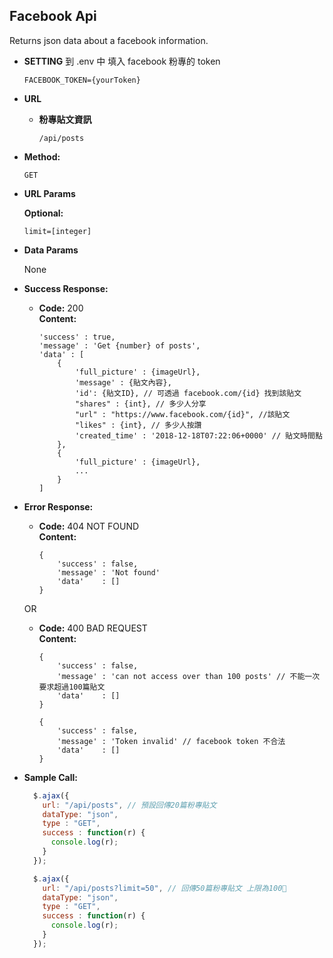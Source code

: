 **Facebook Api**
----

Returns json data about a facebook information.

* **SETTING**
  到 .env 中 填入 facebook 粉專的 token

  ```
  FACEBOOK_TOKEN={yourToken}
  ```


* **URL**
  * **粉專貼文資訊**

    `/api/posts`

* **Method:**

  `GET`
  
*  **URL Params**

   **Optional:**
 
   `limit=[integer]`

* **Data Params**

  None

* **Success Response:**

  * **Code:** 200 <br />
    **Content:** 
    ```
    'success' : true,
    'message' : 'Get {number} of posts', 
    'data' : [
        {
            'full_picture' : {imageUrl},
            'message' : {貼文內容},
            'id': {貼文ID}, // 可透過 facebook.com/{id} 找到該貼文
            "shares" : {int}, // 多少人分享
            "url" : "https://www.facebook.com/{id}", //該貼文
            "likes" : {int}, // 多少人按讚
            'created_time' : '2018-12-18T07:22:06+0000' // 貼文時間點
        },
        {
            'full_picture' : {imageUrl},
            ...
        }
    ]
    ```
 
* **Error Response:**

  * **Code:** 404 NOT FOUND <br />
    **Content:** 
    ```
    {
        'success' : false,
        'message' : 'Not found'
        'data'    : []
    }
    ```

  OR

  * **Code:** 400 BAD REQUEST <br />
    **Content:** 
    ```
    {
        'success' : false,
        'message' : 'can not access over than 100 posts' // 不能一次要求超過100篇貼文
        'data'    : []
    }
    ```
    ```
    {
        'success' : false,
        'message' : 'Token invalid' // facebook token 不合法
        'data'    : []
    }
    ```

* **Sample Call:**

  ```javascript
    $.ajax({
      url: "/api/posts", // 預設回傳20篇粉專貼文
      dataType: "json",
      type : "GET",
      success : function(r) {
        console.log(r);
      }
    });
  ```
  ```javascript
    $.ajax({
      url: "/api/posts?limit=50", // 回傳50篇粉專貼文 上限為100
      dataType: "json",
      type : "GET",
      success : function(r) {
        console.log(r);
      }
    });
  ```